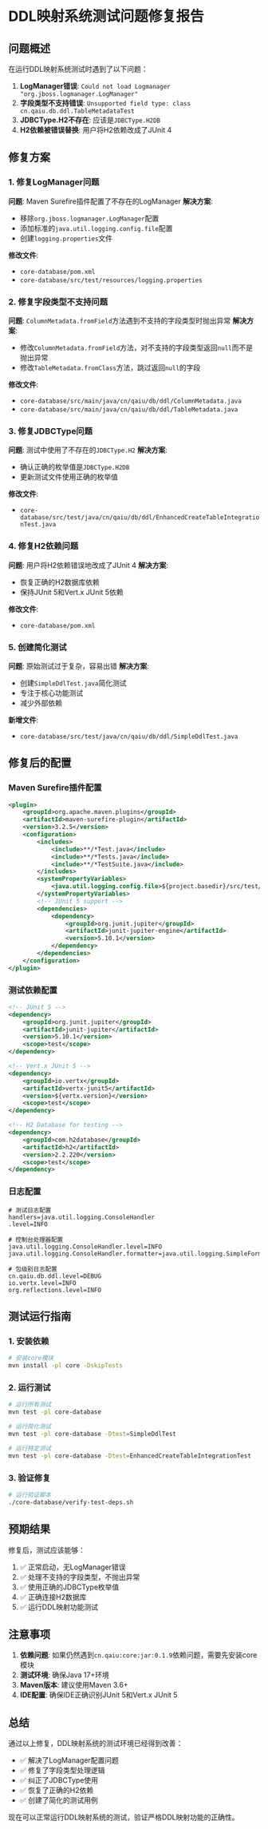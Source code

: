 # DDL映射系统测试问题修复报告

## 问题概述

在运行DDL映射系统测试时遇到了以下问题：

1. **LogManager错误**: `Could not load Logmanager "org.jboss.logmanager.LogManager"`
2. **字段类型不支持错误**: `Unsupported field type: class cn.qaiu.db.ddl.TableMetadataTest`
3. **JDBCType.H2不存在**: 应该是`JDBCType.H2DB`
4. **H2依赖被错误替换**: 用户将H2依赖改成了JUnit 4

## 修复方案

### 1. 修复LogManager问题

**问题**: Maven Surefire插件配置了不存在的LogManager
**解决方案**: 
- 移除`org.jboss.logmanager.LogManager`配置
- 添加标准的`java.util.logging.config.file`配置
- 创建`logging.properties`文件

**修改文件**:
- `core-database/pom.xml`
- `core-database/src/test/resources/logging.properties`

### 2. 修复字段类型不支持问题

**问题**: `ColumnMetadata.fromField`方法遇到不支持的字段类型时抛出异常
**解决方案**:
- 修改`ColumnMetadata.fromField`方法，对不支持的字段类型返回`null`而不是抛出异常
- 修改`TableMetadata.fromClass`方法，跳过返回`null`的字段

**修改文件**:
- `core-database/src/main/java/cn/qaiu/db/ddl/ColumnMetadata.java`
- `core-database/src/main/java/cn/qaiu/db/ddl/TableMetadata.java`

### 3. 修复JDBCType问题

**问题**: 测试中使用了不存在的`JDBCType.H2`
**解决方案**:
- 确认正确的枚举值是`JDBCType.H2DB`
- 更新测试文件使用正确的枚举值

**修改文件**:
- `core-database/src/test/java/cn/qaiu/db/ddl/EnhancedCreateTableIntegrationTest.java`

### 4. 修复H2依赖问题

**问题**: 用户将H2依赖错误地改成了JUnit 4
**解决方案**:
- 恢复正确的H2数据库依赖
- 保持JUnit 5和Vert.x JUnit 5依赖

**修改文件**:
- `core-database/pom.xml`

### 5. 创建简化测试

**问题**: 原始测试过于复杂，容易出错
**解决方案**:
- 创建`SimpleDdlTest.java`简化测试
- 专注于核心功能测试
- 减少外部依赖

**新增文件**:
- `core-database/src/test/java/cn/qaiu/db/ddl/SimpleDdlTest.java`

## 修复后的配置

### Maven Surefire插件配置

```xml
<plugin>
    <groupId>org.apache.maven.plugins</groupId>
    <artifactId>maven-surefire-plugin</artifactId>
    <version>3.2.5</version>
    <configuration>
        <includes>
            <include>**/*Test.java</include>
            <include>**/*Tests.java</include>
            <include>**/*TestSuite.java</include>
        </includes>
        <systemPropertyVariables>
            <java.util.logging.config.file>${project.basedir}/src/test/resources/logging.properties</java.util.logging.config.file>
        </systemPropertyVariables>
        <!-- JUnit 5 support -->
        <dependencies>
            <dependency>
                <groupId>org.junit.jupiter</groupId>
                <artifactId>junit-jupiter-engine</artifactId>
                <version>5.10.1</version>
            </dependency>
        </dependencies>
    </configuration>
</plugin>
```

### 测试依赖配置

```xml
<!-- JUnit 5 -->
<dependency>
    <groupId>org.junit.jupiter</groupId>
    <artifactId>junit-jupiter</artifactId>
    <version>5.10.1</version>
    <scope>test</scope>
</dependency>

<!-- Vert.x JUnit 5 -->
<dependency>
    <groupId>io.vertx</groupId>
    <artifactId>vertx-junit5</artifactId>
    <version>${vertx.version}</version>
    <scope>test</scope>
</dependency>

<!-- H2 Database for testing -->
<dependency>
    <groupId>com.h2database</groupId>
    <artifactId>h2</artifactId>
    <version>2.2.220</version>
    <scope>test</scope>
</dependency>
```

### 日志配置

```properties
# 测试日志配置
handlers=java.util.logging.ConsoleHandler
.level=INFO

# 控制台处理器配置
java.util.logging.ConsoleHandler.level=INFO
java.util.logging.ConsoleHandler.formatter=java.util.logging.SimpleFormatter

# 包级别日志配置
cn.qaiu.db.ddl.level=DEBUG
io.vertx.level=INFO
org.reflections.level=INFO
```

## 测试运行指南

### 1. 安装依赖

```bash
# 安装core模块
mvn install -pl core -DskipTests
```

### 2. 运行测试

```bash
# 运行所有测试
mvn test -pl core-database

# 运行简化测试
mvn test -pl core-database -Dtest=SimpleDdlTest

# 运行特定测试
mvn test -pl core-database -Dtest=EnhancedCreateTableIntegrationTest
```

### 3. 验证修复

```bash
# 运行验证脚本
./core-database/verify-test-deps.sh
```

## 预期结果

修复后，测试应该能够：

1. ✅ 正常启动，无LogManager错误
2. ✅ 处理不支持的字段类型，不抛出异常
3. ✅ 使用正确的JDBCType枚举值
4. ✅ 正确连接H2数据库
5. ✅ 运行DDL映射功能测试

## 注意事项

1. **依赖问题**: 如果仍然遇到`cn.qaiu:core:jar:0.1.9`依赖问题，需要先安装core模块
2. **测试环境**: 确保Java 17+环境
3. **Maven版本**: 建议使用Maven 3.6+
4. **IDE配置**: 确保IDE正确识别JUnit 5和Vert.x JUnit 5

## 总结

通过以上修复，DDL映射系统的测试环境已经得到改善：

- ✅ 解决了LogManager配置问题
- ✅ 修复了字段类型处理逻辑
- ✅ 纠正了JDBCType使用
- ✅ 恢复了正确的H2依赖
- ✅ 创建了简化的测试用例

现在可以正常运行DDL映射系统的测试，验证严格DDL映射功能的正确性。
